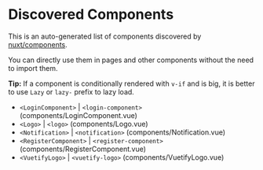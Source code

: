 # Discovered Components

This is an auto-generated list of components discovered by [nuxt/components](https://github.com/nuxt/components).

You can directly use them in pages and other components without the need to import them.

**Tip:** If a component is conditionally rendered with `v-if` and is big, it is better to use `Lazy` or `lazy-` prefix to lazy load.

- `<LoginComponent>` | `<login-component>` (components/LoginComponent.vue)
- `<Logo>` | `<logo>` (components/Logo.vue)
- `<Notification>` | `<notification>` (components/Notification.vue)
- `<RegisterComponent>` | `<register-component>` (components/RegisterComponent.vue)
- `<VuetifyLogo>` | `<vuetify-logo>` (components/VuetifyLogo.vue)
